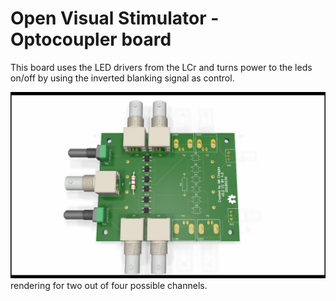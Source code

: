 # Open Visual Stimulator - Optocoupler board

This board uses the LED drivers from the LCr and turns power to the leds on/off by using the inverted blanking signal as control.

![](board_rendering.png?raw=true)
rendering for two out of four possible channels.
